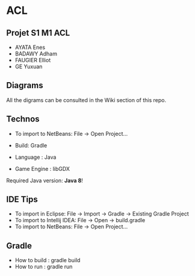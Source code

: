 # ACL
## Projet S1 M1 ACL

- AYATA Enes
- BADAWY Adham
- FAUGIER Elliot
- GE Yuxuan


## Diagrams
All the digrams can be consulted in the Wiki section of this repo.


## Technos
- To import to NetBeans: File -> Open Project...

- Build: Gradle
- Language : Java
- Game Engine : libGDX


Required Java version: **Java 8**!

## IDE Tips
- To import in Eclipse: File -> Import -> Gradle -> Existing Gradle Project
- To import to Intellij IDEA: File -> Open -> build.gradle
- To import to NetBeans: File -> Open Project...

## Gradle
- How to build : gradle build
- How to run : gradle run
